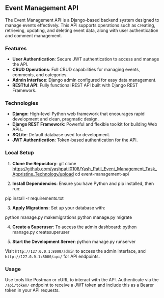 ## Event Management API

The Event Management API is a Django-based backend system designed to manage events effectively. This API supports operations such as creating, retrieving, updating, and deleting event data, along with user authentication and comment management.

### Features

- **User Authentication**: Secure JWT authentication to access and manage the API.
- **CRUD Operations**: Full CRUD capabilities for managing events, comments, and categories.
- **Admin Interface**: Django admin configured for easy data management.
- **RESTful API**: Fully functional REST API built with Django REST Framework.

### Technologies


- **Django**: High-level Python web framework that encourages rapid development and clean, pragmatic design.
- **Django REST Framework**: Powerful and flexible toolkit for building Web APIs.
- **SQLite**: Default database used for development.
- **JWT Authentication**: Token-based authentication for the API.

### Local Setup

1. **Clone the Repository**:
git clone https://github.com/yashpatil0108/Yash_Patil_Event_Management_Task_Appristine_Technology/upload cd event-management-api


2. **Install Dependencies**:
Ensure you have Python and pip installed, then run:

pip install -r requirements.txt

3. **Apply Migrations**:
Set up your database with:

python manage.py makemigrations python manage.py migrate

4. **Create a Superuser**:
To access the admin dashboard:
python manage.py createsuperuser



5. **Start the Development Server**:
python manage.py runserver

Visit `http://127.0.0.1:8000/admin` to access the admin interface, and `http://127.0.0.1:8000/api/` for API endpoints.

### Usage

Use tools like Postman or cURL to interact with the API. Authenticate via the `/api/token/` endpoint to receive a JWT token and include this as a Bearer token in your API requests.